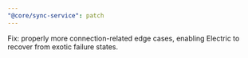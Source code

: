 ```yaml
---
"@core/sync-service": patch
---
```


Fix: properly more connection-related edge cases, enabling Electric to recover from exotic failure states.
